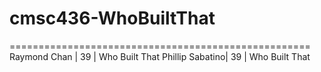 # cmsc436-WhoBuiltThat

====================================================
Raymond Chan    |       39       |    Who Built That
Phillip Sabatino|       39       |    Who Built That
